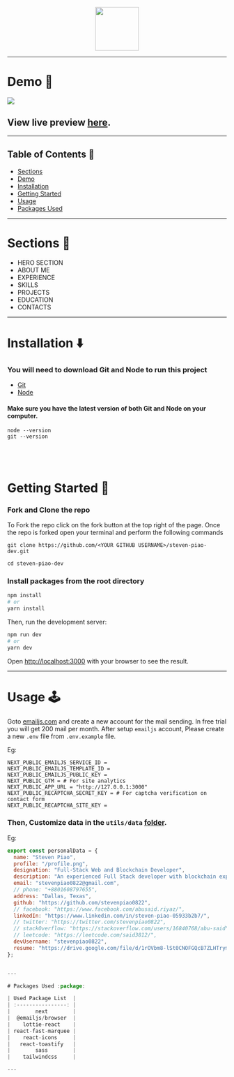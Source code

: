 <p align="center" width="100%">
    <img height="100" src="https://github.com/stevenpiao0822/developer-portfolio/assets/77630868/c0064908-cd5f-4751-a77c-eba90a62b55c">
</p>

---

# Demo :movie_camera:

![](./public/image/screen.png)

## View live preview [here](https://abusaid.netlify.app/).

---

## Table of Contents :scroll:

- [Sections](#sections-bookmark)
- [Demo](#demo-movie_camera)
- [Installation](#installation-arrow_down)
- [Getting Started](#getting-started-dart)
- [Usage](#usage-joystick)
- [Packages Used](#packages-used-package)

---

# Sections :bookmark:

- HERO SECTION
- ABOUT ME
- EXPERIENCE
- SKILLS
- PROJECTS
- EDUCATION
- CONTACTS

---

# Installation :arrow_down:

### You will need to download Git and Node to run this project

- [Git](https://git-scm.com/downloads)
- [Node](https://nodejs.org/en/download/)

#### Make sure you have the latest version of both Git and Node on your computer.

```
node --version
git --version
```

## <br />

# Getting Started :dart:

### Fork and Clone the repo

To Fork the repo click on the fork button at the top right of the page. Once the repo is forked open your terminal and perform the following commands

```
git clone https://github.com/<YOUR GITHUB USERNAME>/steven-piao-dev.git

cd steven-piao-dev
```

### Install packages from the root directory

```bash
npm install
# or
yarn install
```

Then, run the development server:

```bash
npm run dev
# or
yarn dev
```

Open [http://localhost:3000](http://localhost:3000) with your browser to see the result.

---

# Usage :joystick:

Goto [emailjs.com](https://www.emailjs.com/) and create a new account for the mail sending. In free trial you will get 200 mail per month. After setup `emailjs` account, Please create a new `.env` file from `.env.example` file.

Eg:

```env
NEXT_PUBLIC_EMAILJS_SERVICE_ID =
NEXT_PUBLIC_EMAILJS_TEMPLATE_ID =
NEXT_PUBLIC_EMAILJS_PUBLIC_KEY =
NEXT_PUBLIC_GTM = # For site analytics
NEXT_PUBLIC_APP_URL = "http://127.0.0.1:3000"
NEXT_PUBLIC_RECAPTCHA_SECRET_KEY = # For captcha verification on contact form
NEXT_PUBLIC_RECAPTCHA_SITE_KEY =
```

### Then, Customize data in the `utils/data` [folder](https://github.com/stevenpiao0822/developer-portfolio/tree/main/utils/data).

Eg:

```javascript
export const personalData = {
  name: "Steven Piao",
  profile: "/profile.png",
  designation: "Full-Stack Web and Blockchain Developer",
  description: "An experienced Full Stack developer with blockchain experience, who likes challenges. Had the opportunity to work on various fields of the software engineering, including Frontend and Backend development, CI/CD pipelines, Blockchain Smart Contract development and Web3 integration. Always trying to overcome challenging situations, while continuous learning and continuous development in each day, without skipping.",
  email: "stevenpiao0822@gmail.com",
  // phone: "+8801608797655",
  address: "Dallas, Texas",
  github: "https://github.com/stevenpiao0822",
  // facebook: "https://www.facebook.com/abusaid.riyaz/",
  linkedIn: "https://www.linkedin.com/in/steven-piao-05933b2b7/",
  // twitter: "https://twitter.com/stevenpiao0822",
  // stackOverflow: "https://stackoverflow.com/users/16840768/abu-said",
  // leetcode: "https://leetcode.com/said3812/",
  devUsername: "stevenpiao0822",
  resume: "https://drive.google.com/file/d/1rOVbm8-lSt0CNOFGQcB7ZLHTrymAJcV-/view?usp=sharing",
};


---

# Packages Used :package:

| Used Package List  |
| :----------------: |
|        next        |
|  @emailjs/browser  |
|    lottie-react    |
| react-fast-marquee |
|    react-icons     |
|   react-toastify   |
|        sass        |
|    tailwindcss     |

---
